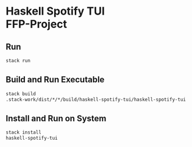 # Haskell Spotify TUI <br/> FFP-Project 

## Run

```sh
stack run
```

## Build and Run Executable

```sh
stack build
.stack-work/dist/*/*/build/haskell-spotify-tui/haskell-spotify-tui
```

## Install and Run on System

```sh
stack install
haskell-spotify-tui
```